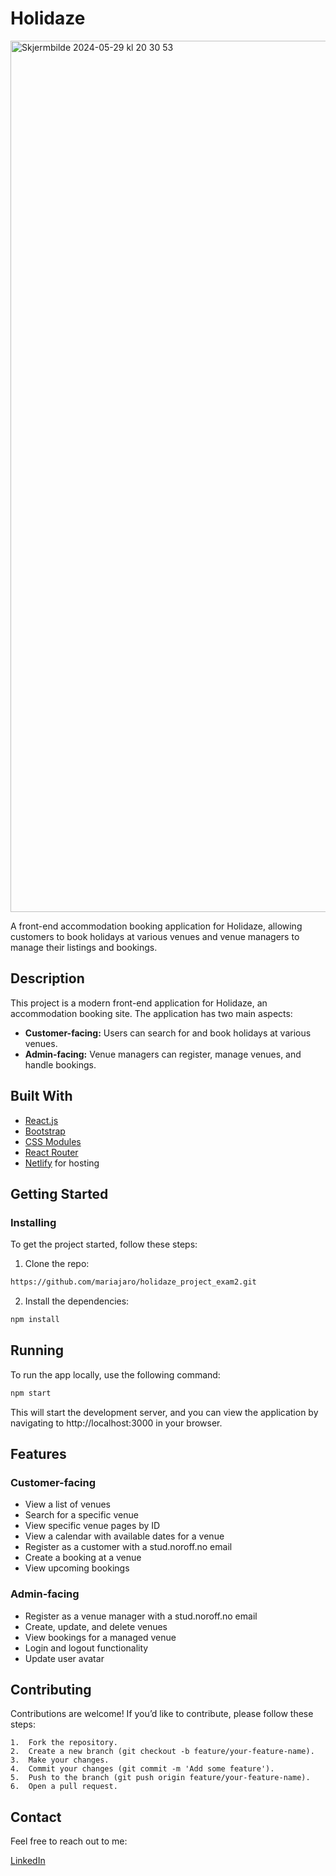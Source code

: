 # Holidaze

<img width="1394" alt="Skjermbilde 2024-05-29 kl  20 30 53" src="https://github.com/mariajaro/holidaze_project_exam2/assets/114582344/66ac30ac-4b26-4acb-9a06-765bbc5a23dd">

A front-end accommodation booking application for Holidaze, allowing customers to book holidays at various venues and venue managers to manage their listings and bookings.

## Description

This project is a modern front-end application for Holidaze, an accommodation booking site. The application has two main aspects:
- **Customer-facing:** Users can search for and book holidays at various venues.
- **Admin-facing:** Venue managers can register, manage venues, and handle bookings.

## Built With

- [React.js](https://reactjs.org/)
- [Bootstrap](https://getbootstrap.com)
- [CSS Modules](https://github.com/css-modules/css-modules)
- [React Router](https://reactrouter.com/)
- [Netlify](https://www.netlify.com) for hosting

## Getting Started

### Installing

To get the project started, follow these steps:

1. Clone the repo:
```bash
https://github.com/mariajaro/holidaze_project_exam2.git
```
2. Install the dependencies:
```bash
npm install
```
## Running

To run the app locally, use the following command:

```bash
npm start
```

This will start the development server, and you can view the application by navigating to http://localhost:3000 in your browser.

## Features

### Customer-facing

- View a list of venues
- Search for a specific venue
- View specific venue pages by ID
- View a calendar with available dates for a venue
- Register as a customer with a stud.noroff.no email
- Create a booking at a venue
- View upcoming bookings

### Admin-facing

- Register as a venue manager with a stud.noroff.no email
- Create, update, and delete venues
- View bookings for a managed venue
- Login and logout functionality
- Update user avatar

## Contributing

Contributions are welcome! If you’d like to contribute, please follow these steps:

	1.	Fork the repository.
	2.	Create a new branch (git checkout -b feature/your-feature-name).
	3.	Make your changes.
	4.	Commit your changes (git commit -m 'Add some feature').
	5.	Push to the branch (git push origin feature/your-feature-name).
	6.	Open a pull request.

## Contact

Feel free to reach out to me:

[LinkedIn](https://linkedin.com/in/maria-jaroszewska)

